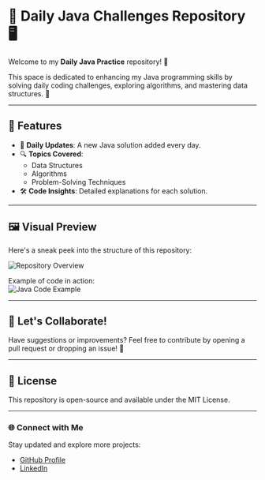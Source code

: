 # 🚀 Daily Java Challenges Repository 🖥️  

Welcome to my **Daily Java Practice** repository! 🎉  

This space is dedicated to enhancing my Java programming skills by solving daily coding challenges, exploring algorithms, and mastering data structures. 🌟  

---

## 🌟 Features  
- 📘 **Daily Updates**: A new Java solution added every day.  
- 🔍 **Topics Covered**:  
  - Data Structures  
  - Algorithms  
  - Problem-Solving Techniques  
- 🛠️ **Code Insights**: Detailed explanations for each solution.  

---

## 🖼️ Visual Preview  
Here's a sneak peek into the structure of this repository:  

![Repository Overview](https://via.placeholder.com/800x400?text=Repository+Overview)  

Example of code in action:  
![Java Code Example](https://via.placeholder.com/800x400?text=Java+Code+Snippet)  

---

## 🤝 Let's Collaborate!  
Have suggestions or improvements? Feel free to contribute by opening a pull request or dropping an issue! 🙌  

---

## 📜 License  
This repository is open-source and available under the MIT License.  

---

### 🌐 Connect with Me  
Stay updated and explore more projects:  
- [GitHub Profile](https://github.com/harsharma30)  
- [LinkedIn](https://www.linkedin.com/in/harsh-sharma30/)  
